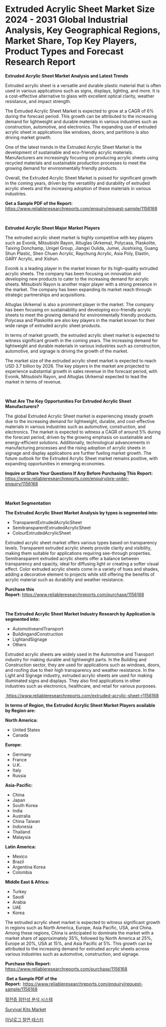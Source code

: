 <p><h1>Extruded Acrylic Sheet Market Size 2024 - 2031 Global Industrial Analysis, Key Geographical Regions, Market Share, Top Key Players, Product Types and Forecast Research Report</h1></p><p><strong>Extruded Acrylic Sheet Market Analysis and Latest Trends</strong></p>
<p><p>Extruded acrylic sheet is a versatile and durable plastic material that is often used in various applications such as signs, displays, lighting, and more. It is a cost-effective alternative to glass with excellent optical clarity, weather resistance, and impact strength.</p><p>The Extruded Acrylic Sheet Market is expected to grow at a CAGR of 6% during the forecast period. This growth can be attributed to the increasing demand for lightweight and durable materials in various industries such as construction, automotive, and electronics. The expanding use of extruded acrylic sheet in applications like windows, doors, and partitions is also driving market growth.</p><p>One of the latest trends in the Extruded Acrylic Sheet Market is the development of sustainable and eco-friendly acrylic materials. Manufacturers are increasingly focusing on producing acrylic sheets using recycled materials and sustainable production processes to meet the growing demand for environmentally friendly products.</p><p>Overall, the Extruded Acrylic Sheet Market is poised for significant growth in the coming years, driven by the versatility and durability of extruded acrylic sheets and the increasing adoption of these materials in various industries.</p></p>
<p><strong>Get a Sample PDF of the Report:&nbsp;</strong> <a href="https://www.reliableresearchreports.com/enquiry/request-sample/1156168">https://www.reliableresearchreports.com/enquiry/request-sample/1156168</a></p>
<p>&nbsp;</p>
<p><strong>Extruded Acrylic Sheet Major Market Players</strong></p>
<p><p>The extruded acrylic sheet market is highly competitive with key players such as Evonik, Mitsubishi Rayon, Altuglas (Arkema), Polycasa, Plaskolite, Taixing Donchamp, Unigel Group, Jiangxi Oulida, Jumei, Jiushixing, Guang Shun Plastic, Shen Chuen Acrylic, Raychung Acrylic, Asia Poly, Elastin, GARY Acrylic, and Xishun. </p><p>Evonik is a leading player in the market known for its high-quality extruded acrylic sheets. The company has been focusing on innovation and developing new products to cater to the increasing demand for acrylic sheets. Mitsubishi Rayon is another major player with a strong presence in the market. The company has been expanding its market reach through strategic partnerships and acquisitions.</p><p>Altuglas (Arkema) is also a prominent player in the market. The company has been focusing on sustainability and developing eco-friendly acrylic sheets to meet the growing demand for environmentally friendly products. Polycasa and Plaskolite are also key players in the market known for their wide range of extruded acrylic sheet products.</p><p>In terms of market growth, the extruded acrylic sheet market is expected to witness significant growth in the coming years. The increasing demand for lightweight and durable materials in various industries such as construction, automotive, and signage is driving the growth of the market. </p><p>The market size of the extruded acrylic sheet market is expected to reach USD 3.7 billion by 2026. The key players in the market are projected to experience substantial growth in sales revenue in the forecast period, with Evonik, Mitsubishi Rayon, and Altuglas (Arkema) expected to lead the market in terms of revenue.</p></p>
<p>&nbsp;</p>
<p><strong>What Are The Key Opportunities For Extruded Acrylic Sheet Manufacturers?</strong></p>
<p><p>The global Extruded Acrylic Sheet market is experiencing steady growth due to the increasing demand for lightweight, durable, and cost-effective materials in various industries such as automotive, construction, and electronics. The market is expected to witness a CAGR of around 5% during the forecast period, driven by the growing emphasis on sustainable and energy-efficient solutions. Additionally, technological advancements in manufacturing processes and the rising adoption of acrylic sheets in signage and display applications are further fueling market growth. The future outlook for the Extruded Acrylic Sheet market remains positive, with expanding opportunities in emerging economies.</p></p>
<p><strong>Inquire or Share Your Questions If Any Before Purchasing This Report:</strong> <a href="https://www.reliableresearchreports.com/enquiry/pre-order-enquiry/1156168">https://www.reliableresearchreports.com/enquiry/pre-order-enquiry/1156168</a></p>
<p>&nbsp;</p>
<p><strong>Market Segmentation</strong></p>
<p><strong>The Extruded Acrylic Sheet Market Analysis by types is segmented into:</strong></p>
<p><ul><li>TransparentExtrudedAcrylicSheet</li><li>SemitransparentExtrudedAcrylicSheet</li><li>ColourExtrudedAcrylicSheet</li></ul></p>
<p><p>Extruded acrylic sheet market offers various types based on transparency levels. Transparent extruded acrylic sheets provide clarity and visibility, making them suitable for applications requiring see-through properties. Semitransparent extruded acrylic sheets offer a balance between transparency and opacity, ideal for diffusing light or creating a softer visual effect. Color extruded acrylic sheets come in a variety of hues and shades, adding a decorative element to projects while still offering the benefits of acrylic material such as durability and weather resistance.</p></p>
<p><strong>Purchase this Report:&nbsp;</strong><a href="https://www.reliableresearchreports.com/purchase/1156168">https://www.reliableresearchreports.com/purchase/1156168</a></p>
<p>&nbsp;</p>
<p><strong>The Extruded Acrylic Sheet Market Industry Research by Application is segmented into:</strong></p>
<p><ul><li>AutomotiveandTransport</li><li>BuildingandConstruction</li><li>LightandSignage</li><li>Others</li></ul></p>
<p><p>Extruded acrylic sheets are widely used in the Automotive and Transport industry for making durable and lightweight parts. In the Building and Construction sector, they are used for applications such as windows, doors, and roofing due to their high transparency and weather resistance. In the Light and Signage industry, extruded acrylic sheets are used for making illuminated signs and displays. They also find applications in other industries such as electronics, healthcare, and retail for various purposes.</p></p>
<p><a href="https://www.reliableresearchreports.com/extruded-acrylic-sheet-r1156168">&nbsp;https://www.reliableresearchreports.com/extruded-acrylic-sheet-r1156168</a></p>
<p><strong>In terms of Region, the Extruded Acrylic Sheet Market Players available by Region are:</strong></p>
<p>
    <p> <strong> North America: </strong>
        <ul>
            <li>United States</li>
            <li>Canada</li>
        </ul>
        </p> 
    <p> <strong> Europe: </strong>
        <ul>
            <li>Germany</li>
            <li>France</li>
            <li>U.K.</li>
            <li>Italy</li>
            <li>Russia</li>
        </ul>
        </p> 
    <p> <strong> Asia-Pacific: </strong>
        <ul>
            <li>China</li>
            <li>Japan</li>
            <li>South Korea</li>
            <li>India</li>
            <li>Australia</li>
            <li>China Taiwan</li>
            <li>Indonesia</li>
            <li>Thailand</li>
            <li>Malaysia</li>
        </ul>
        </p> 
    <p> <strong> Latin America: </strong>
        <ul>
            <li>Mexico</li>
            <li>Brazil</li>
            <li>Argentina Korea</li>
            <li>Colombia</li>
        </ul>
        </p> 
    <p> <strong> Middle East & Africa: </strong>
        <ul>
            <li>Turkey</li>
            <li>Saudi</li>
            <li>Arabia</li>
            <li>UAE</li>
            <li>Korea</li>
        </ul>
    </p>
    </p>
<p><p>The extruded acrylic sheet market is expected to witness significant growth in regions such as North America, Europe, Asia Pacific, USA, and China. Among these regions, China is anticipated to dominate the market with a market share of approximately 35%, followed by North America at 25%, Europe at 20%, USA at 15%, and Asia Pacific at 5%. This growth can be attributed to the increasing demand for extruded acrylic sheets across various industries such as automotive, construction, and signage.</p></p>
<p><strong>Purchase this Report: </strong><a href="https://www.reliableresearchreports.com/purchase/1156168">https://www.reliableresearchreports.com/purchase/1156168</a></p>
<p>&nbsp;<strong>Get a Sample PDF of the Report:&nbsp;&nbsp;</strong><a href="https://www.reliableresearchreports.com/enquiry/request-sample/1156168">https://www.reliableresearchreports.com/enquiry/request-sample/1156168</a></p>
<p><strong></strong></p>
<p><p><a href="https://medium.com/@staceyhilll80/%EA%B8%80%EB%A1%9C%EB%B2%8C-%ED%98%88%EC%A0%84-%EC%A0%90%EB%8F%84-%ED%83%90%EC%82%AC-%EC%8B%9C%EC%8A%A4%ED%85%9C-%EC%82%B0%EC%97%85-%EC%9C%A0%ED%98%95-%EC%9D%91%EC%9A%A9-%EB%B6%84%EC%95%BC-%EC%8B%9C%EC%9E%A5-%EC%B0%B8%EA%B0%80%EC%9E%90-%EC%A7%80%EC%97%AD-%EC%84%B1%EC%9E%A5-%EB%B6%84%EC%84%9D-%EB%B0%8F-%EB%AF%B8%EB%9E%98-%EC%8B%9C%EB%82%98%EB%A6%AC%EC%98%A4-2024-2031-e67286f06cca">혈전증 점탄성 분석 시스템</a></p><p><a href="https://view.publitas.com/reportprime-1/survival-kits-industry-analysis-report-its-market-size-share-trends-by-application-region-competitive-strategies-2024-2031/">Survival Kits Market</a></p><p><a href="https://github.com/amuji413411/Market-Research-Report-List-1/blob/main/6208656117488.md">아날로그 절연 테스터</a></p></p>